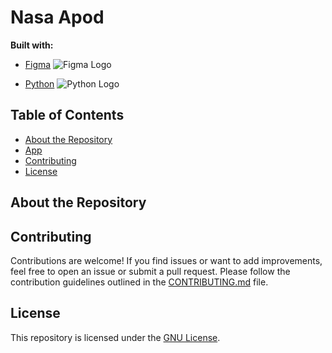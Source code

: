 # Nasa Apod



**Built with:**
- [Figma](https://www.figma.com/)
  ![Figma Logo](https://img.icons8.com/ffffff/plasticine/.5x/figma.png)

- [Python](https://www.python.org/)
  ![Python Logo](https://img.icons8.com/ffffff/color/2x/python.png)

## Table of Contents

- [About the Repository](#about-the-repository)
- [App](#app)
- [Contributing](#contributing)
- [License](#license)

## About the Repository

## Contributing

Contributions are welcome! If you find issues or want to add improvements, feel free to open an issue or submit a pull request. Please follow the contribution guidelines outlined in the [CONTRIBUTING.md](CONTRIBUTING.md) file.

## License

This repository is licensed under the [GNU License](LICENSE).
